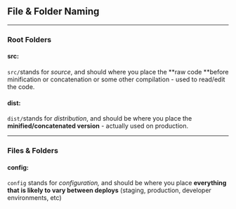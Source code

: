 ## File & Folder Naming

---

### Root Folders

#### src:

`src/`stands for  _source_, and should where you place the **raw code **before minification or concatenation or some other compilation - used to read/edit the code.

#### dist:

`dist/`stands for _distribution_, and should be where you place the **minified/concatenated version** - actually used on production.

---

### Files & Folders

#### config:

`config` stands for _configuration,_ and should be where you place **everything that is likely to vary between deploys** \(staging, production, developer environments, etc\)

